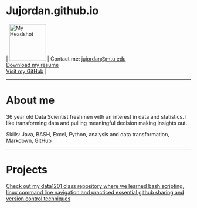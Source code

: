 # Jujordan.github.io


| <img src="{{ Jujordan.github.io }}/MTU_headshot.jpg" alt="My Headshot" width="100" height="auto">  | Contact me: jujordan@mtu.edu <br> [Download my resume](Jordan%20Justin%20Resume%2009-24-2024%202.pdf) <br> [Visit my GitHub](https://github.com/Jujordan) | 



---
# About me 
36 year old Data Scientist freshmen with an interest in data and statistics. I like transforming data and pulling meaningful decision making insights out.

Skills: Java, BASH, Excel, Python, analysis and data transformation, Markdown, GitHub

---
# Projects
  [Check out my data1201 class repository where we learned bash scripting, linux command line navigation and practiced essential github sharing and version control techniques](https://github.com/Jujordan/data1201)
